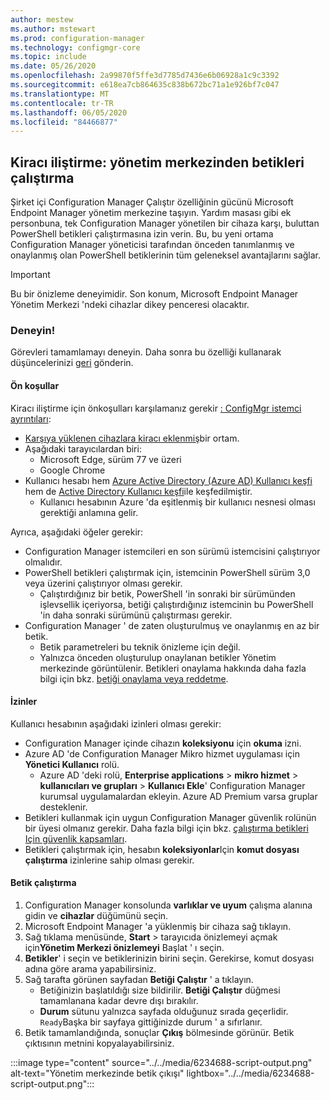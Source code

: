 ```yaml
---
author: mestew
ms.author: mstewart
ms.prod: configuration-manager
ms.technology: configmgr-core
ms.topic: include
ms.date: 05/26/2020
ms.openlocfilehash: 2a99870f5ffe3d7785d7436e6b06928a1c9c3392
ms.sourcegitcommit: e618ea7cb864635c838b672bc71a1e926bf7c047
ms.translationtype: MT
ms.contentlocale: tr-TR
ms.lasthandoff: 06/05/2020
ms.locfileid: "84466877"
---
```

## <a name="tenant-attach-run-scripts-from-the-admin-center"></a><a name="bkmk_scripts"></a>Kiracı iliştirme: yönetim merkezinden betikleri çalıştırma
<!--6234688-->
Şirket içi Configuration Manager Çalıştır özelliğinin gücünü Microsoft Endpoint Manager yönetim merkezine taşıyın. Yardım masası gibi ek personbuna, tek Configuration Manager yönetilen bir cihaza karşı, buluttan PowerShell betikleri çalıştırmasına izin verin. Bu, bu yeni ortama Configuration Manager yöneticisi tarafından önceden tanımlanmış ve onaylanmış olan PowerShell betiklerinin tüm geleneksel avantajlarını sağlar.

> [!Important]
> Bu bir önizleme deneyimidir. Son konum, Microsoft Endpoint Manager Yönetim Merkezi 'ndeki cihazlar dikey penceresi olacaktır.

### <a name="try-it-out"></a>Deneyin!

Görevleri tamamlamayı deneyin. Daha sonra bu özelliği kullanarak düşüncelerinizi [geri](../../technical-preview-2003.md#bkmk_feedback) gönderin.

#### <a name="prerequisites"></a>Ön koşullar

Kiracı iliştirme için önkoşulları karşılamanız gerekir [: ConfigMgr istemci ayrıntıları](../../technical-preview-2004.md#bkmk_mem):

- [Karşıya yüklenen cihazlara kiracı eklenmiş](../../../../../tenant-attach/device-sync-actions.md)bir ortam.
- Aşağıdaki tarayıcılardan biri:
  - Microsoft Edge, sürüm 77 ve üzeri
  - Google Chrome
- Kullanıcı hesabı hem [Azure Active Directory (Azure AD) Kullanıcı keşfi](../../../../servers/deploy/configure/about-discovery-methods.md#azureaddisc) hem de [Active Directory Kullanıcı keşfi](../../../../servers/deploy/configure/about-discovery-methods.md#bkmk_aboutUser)ile keşfedilmiştir.
  - Kullanıcı hesabının Azure 'da eşitlenmiş bir kullanıcı nesnesi olması gerektiği anlamına gelir.

Ayrıca, aşağıdaki öğeler gerekir:

- Configuration Manager istemcileri en son sürümü istemcisini çalıştırıyor olmalıdır.
- PowerShell betikleri çalıştırmak için, istemcinin PowerShell sürüm 3,0 veya üzerini çalıştırıyor olması gerekir.
   - Çalıştırdığınız bir betik, PowerShell 'in sonraki bir sürümünden işlevsellik içeriyorsa, betiği çalıştırdığınız istemcinin bu PowerShell 'in daha sonraki sürümünü çalıştırması gerekir.
- Configuration Manager ' de zaten oluşturulmuş ve onaylanmış en az bir betik.
   - Betik parametreleri bu teknik önizleme için değil.
   - Yalnızca önceden oluşturulup onaylanan betikler Yönetim merkezinde görüntülenir. Betikleri onaylama hakkında daha fazla bilgi için bkz. [betiği onaylama veya reddetme](../../../../../apps/deploy-use/create-deploy-scripts.md#run-script-authors-and-approvers).


#### <a name="permissions"></a>İzinler

Kullanıcı hesabının aşağıdaki izinleri olması gerekir:

- Configuration Manager içinde cihazın **koleksiyonu** için **okuma** izni.
- Azure AD 'de Configuration Manager Mikro hizmet uygulaması için **Yönetici Kullanıcı** rolü.
  - Azure AD 'deki rolü, **Enterprise applications**  >  **mikro hizmet**  >  **kullanıcıları ve grupları**  >  **Kullanıcı Ekle**' Configuration Manager kurumsal uygulamalardan ekleyin. Azure AD Premium varsa gruplar desteklenir.
- Betikleri kullanmak için uygun Configuration Manager güvenlik rolünün bir üyesi olmanız gerekir. Daha fazla bilgi için bkz. [çalıştırma betikleri Için güvenlik kapsamları](../../../../../apps/deploy-use/create-deploy-scripts.md#bkmk_ScriptRoles).
- Betikleri çalıştırmak için, hesabın **koleksiyonlar**Için **komut dosyası çalıştırma** izinlerine sahip olması gerekir.

#### <a name="run-a-script"></a>Betik çalıştırma

1. Configuration Manager konsolunda **varlıklar ve uyum** çalışma alanına gidin ve **cihazlar** düğümünü seçin.
1. Microsoft Endpoint Manager 'a yüklenmiş bir cihaza sağ tıklayın.
1. Sağ tıklama menüsünde, **Start**  >  tarayıcıda önizlemeyi açmak için**Yönetim Merkezi önizlemeyi** Başlat ' ı seçin.
1. **Betikler**' i seçin ve betiklerinizin birini seçin. Gerekirse, komut dosyası adına göre arama yapabilirsiniz.
1. Sağ tarafta görünen sayfadan **Betiği Çalıştır** ' a tıklayın.
   - Betiğinizin başlatıldığı size bildirilir. **Betiği Çalıştır** düğmesi tamamlanana kadar devre dışı bırakılır.
   - **Durum** sütunu yalnızca sayfada olduğunuz sırada geçerlidir. `Ready`Başka bir sayfaya gittiğinizde durum ' a sıfırlanır.
1. Betik tamamlandığında, sonuçlar **Çıkış** bölmesinde görünür. Betik çıktısının metnini kopyalayabilirsiniz.


:::image type="content" source="../../media/6234688-script-output.png" alt-text="Yönetim merkezinde betik çıkışı" lightbox="../../media/6234688-script-output.png":::